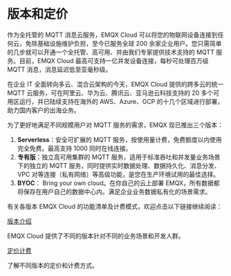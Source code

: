 # 版本和定价

作为全托管的 MQTT 消息云服务，EMQX Cloud 可以将您的物联网设备连接到任何云，免除基础设施维护负担，至今已服务全球 200 余家企业用户。您只需简单的几步就可以开通一个全托管、高可用、并由我们专家提供技术支持的 MQTT 服务。目前，EMQX Cloud 最高可支持一亿并发设备连接，每秒可处理百万级 MQTT 消息，消息延迟低至亚毫秒级。

在企业 IT 全面转向多云、混合云架构的今天，EMQX Cloud 提供的跨多云的统一 MQTT 云服务，可在阿里云、华为云、腾讯云、亚马逊云科技支持的 20 多个可用区运行，并已陆续支持在海外的 AWS、Azure、GCP 的十几个区域进行部署，助力国内客户的出海业务。

为了更好地满足不同规模用户对 MQTT 服务的需求，EMQX 现已推出三个版本：

1. **Serverless**：安全可扩展的 MQTT 服务，按使用量计费，免费额度以内使用完全免费。最高支持 1000 同时在线连接。
2. **专有版**：独立高可用集群的 MQTT 服务，适用于标准吞吐和并发量业务场景下的独立的 MQTT 服务，同时提供实时数据处理、数据持久化、消息分发、VPC 对等连接（私有网络）等高级功能，是您在生产环境试用的最佳选择。
3. **BYOC**： Bring your own cloud。在你自己的云上部署 EMQX，所有数据都将保存在用户自己的数据中心内。满足企业业务数据私有化的场景需求。



有关各版本 EMQX Cloud 的功能清单及计费模式，欢迎点击以下链接继续阅读：

[版本介绍](./plans.md)

EMQX Cloud 提供了不同的版本针对不同的业务场景和开发人群。

[定价计费](./pricing.md)

了解不同版本的定价和计费方式。